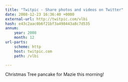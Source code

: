 ```yaml
---
title: "Twitpic - Share photos and videos on Twitter"
date: 2008-12-23 16:36:40 +0000
external-url: http://twitpic.com/vlbi
hash: e43c2aac0b6f21bf3a498443a8c7d535
annum:
    year: 2008
    month: 12
url-parts:
    scheme: http
    host: twitpic.com
    path: /vlbi

---
```


Christmas Tree pancake for Mazie this morning! 

